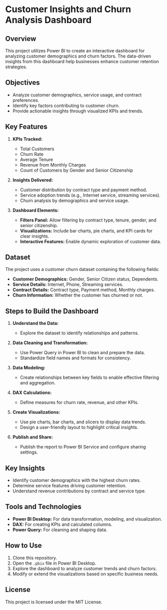 # Customer Insights and Churn Analysis Dashboard

## Overview
This project utilizes Power BI to create an interactive dashboard for analyzing customer demographics and churn factors. The data-driven insights from this dashboard help businesses enhance customer retention strategies.

## Objectives
- Analyze customer demographics, service usage, and contract preferences.
- Identify key factors contributing to customer churn.
- Provide actionable insights through visualized KPIs and trends.

## Key Features
1. **KPIs Tracked:**
   - Total Customers
   - Churn Rate
   - Average Tenure
   - Revenue from Monthly Charges
   - Count of Customers by Gender and Senior Citizenship

2. **Insights Delivered:**
   - Customer distribution by contract type and payment method.
   - Service adoption trends (e.g., Internet service, streaming services).
   - Churn analysis by demographics and service usage.

3. **Dashboard Elements:**
   - **Filters Panel:** Allow filtering by contract type, tenure, gender, and senior citizenship.
   - **Visualizations:** Include bar charts, pie charts, and KPI cards for clear insights.
   - **Interactive Features:** Enable dynamic exploration of customer data.

## Dataset
The project uses a customer churn dataset containing the following fields:
- **Customer Demographics:** Gender, Senior Citizen status, Dependents.
- **Service Details:** Internet, Phone, Streaming services.
- **Contract Details:** Contract type, Payment method, Monthly charges.
- **Churn Information:** Whether the customer has churned or not.

## Steps to Build the Dashboard
1. **Understand the Data:**
   - Explore the dataset to identify relationships and patterns.

2. **Data Cleaning and Transformation:**
   - Use Power Query in Power BI to clean and prepare the data.
   - Standardize field names and formats for consistency.

3. **Data Modeling:**
   - Create relationships between key fields to enable effective filtering and aggregation.

4. **DAX Calculations:**
   - Define measures for churn rate, revenue, and other KPIs.

5. **Create Visualizations:**
   - Use pie charts, bar charts, and slicers to display data trends.
   - Design a user-friendly layout to highlight critical insights.

6. **Publish and Share:**
   - Publish the report to Power BI Service and configure sharing settings.

## Key Insights
- Identify customer demographics with the highest churn rates.
- Determine service features driving customer retention.
- Understand revenue contributions by contract and service type.

## Tools and Technologies
- **Power BI Desktop:** For data transformation, modeling, and visualization.
- **DAX:** For creating KPIs and calculated columns.
- **Power Query:** For cleaning and shaping data.

## How to Use
1. Clone this repository.
2. Open the `.pbix` file in Power BI Desktop.
3. Explore the dashboard to analyze customer trends and churn factors.
4. Modify or extend the visualizations based on specific business needs.

## License
This project is licensed under the MIT License.
